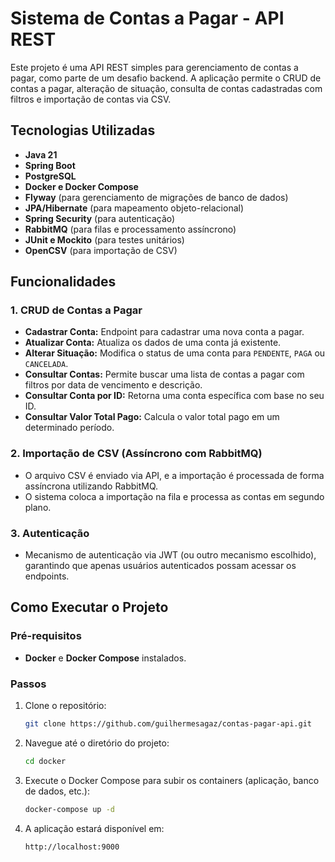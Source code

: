 # Sistema de Contas a Pagar - API REST

Este projeto é uma API REST simples para gerenciamento de contas a pagar, como parte de um desafio backend. A aplicação permite o CRUD de contas a pagar, alteração de situação, consulta de contas cadastradas com filtros e importação de contas via CSV.

## Tecnologias Utilizadas

- **Java 21**
- **Spring Boot**
- **PostgreSQL**
- **Docker e Docker Compose**
- **Flyway** (para gerenciamento de migrações de banco de dados)
- **JPA/Hibernate** (para mapeamento objeto-relacional)
- **Spring Security** (para autenticação)
- **RabbitMQ** (para filas e processamento assíncrono)
- **JUnit e Mockito** (para testes unitários)
- **OpenCSV** (para importação de CSV)

## Funcionalidades

### 1. CRUD de Contas a Pagar
- **Cadastrar Conta:** Endpoint para cadastrar uma nova conta a pagar.
- **Atualizar Conta:** Atualiza os dados de uma conta já existente.
- **Alterar Situação:** Modifica o status de uma conta para `PENDENTE`, `PAGA` ou `CANCELADA`.
- **Consultar Contas:** Permite buscar uma lista de contas a pagar com filtros por data de vencimento e descrição.
- **Consultar Conta por ID:** Retorna uma conta específica com base no seu ID.
- **Consultar Valor Total Pago:** Calcula o valor total pago em um determinado período.

### 2. Importação de CSV (Assíncrono com RabbitMQ)
- O arquivo CSV é enviado via API, e a importação é processada de forma assíncrona utilizando RabbitMQ.
- O sistema coloca a importação na fila e processa as contas em segundo plano.

### 3. Autenticação
- Mecanismo de autenticação via JWT (ou outro mecanismo escolhido), garantindo que apenas usuários autenticados possam acessar os endpoints.

## Como Executar o Projeto

### Pré-requisitos
- **Docker** e **Docker Compose** instalados.

### Passos

1. Clone o repositório:
    ```bash
    git clone https://github.com/guilhermesagaz/contas-pagar-api.git
    ```

2. Navegue até o diretório do projeto:
    ```bash
    cd docker
    ```

3. Execute o Docker Compose para subir os containers (aplicação, banco de dados, etc.):
    ```bash
    docker-compose up -d
    ```

4. A aplicação estará disponível em:
    ```
    http://localhost:9000
    ```

